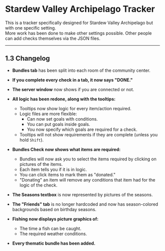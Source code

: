 # Stardew Valley Archipelago Tracker

This is a tracker specifically designed for Stardew Valley Archipelago but with one specific setting.  
More work has been done to make other settings possible. Other people can add checks themselves via the JSON files.

---

## 1.3 Changelog

- **Bundles tab** has been split into each room of the community center.  
- **If you complete every check in a tab, it now says "DONE."**  
- **The server window** now shows if you are connected or not.  
- **All logic has been redone, along with the tooltips:**
  - Tooltips now show logic for every item/action required.  
  - Logic files are more flexible:  
    - Can now set goals with conditions.  
    - You can put goals inside goals.  
    - You now specify which goals are required for a check.  
  - Tooltips will not show requirements if they are complete (unless you hold `Shift`).  

- **Bundles Check now shows what items are required:**
  - Bundles will now ask you to select the items required by clicking on pictures of the items.  
  - Each item tells you if it is in logic.  
  - You can click items to mark them as "donated."  
  - "Donating" an item will remove any conditions that item had for the logic of the check.  

- **The Seasons textbox** is now represented by pictures of the seasons.  
- **The "Friends" tab** is no longer hardcoded and now has season-colored backgrounds based on birthday seasons.  
- **Fishing now displays picture graphics of:**
  - The time a fish can be caught.  
  - The required weather conditions.  
- **Every thematic bundle has been added.**
